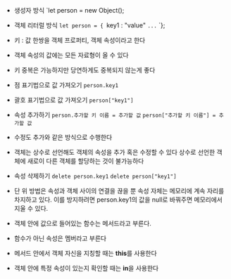 
- 생성자 방식
	`let person = new Object();
- 객체 리터럴 방식
	`let person = {
	`key1 : "value"
	`...`
	`};

- 키 : 값 한쌍을 객체 프로퍼티, 객체 속성이라고 한다
- 객체 속성의 값에는 모든 자료형이 올 수 있다
- 키 중복은 가능하지만 당연하게도 중복되지 않는게 좋다

- 점 표기법으로 값 가져오기
	`person.key1`

- 괄호 표기법으로 값 가져오기
	`person["key1"]`

- 속성 추가하기
	`person.추가할 키 이름 = 추가할 값`
	`person["추가할 키 이름"] = 추가할 값`

- 수정도 추가와 같은 방식으로 수행한다
- 객체는 상수로 선언해도 객체의 속성을 추가 혹은 수정할 수 있다
	상수로 선언한 객체에 새로이 다른 객체를 할당하는 것이 불가능하다

- 속성 삭제하기
	`delete person.key1`
	`delete person["key1"]`
- 단 위 방법은 속성과 객체 사이의 연결을 끊을 뿐 속성 자체는 메모리에 계속 자리를 차지하고 있다. 이를 방지하려면 person.key1의 값을 null로 바꿔주면 메모리에서 지울 수 있다.

- 객체 안에 값으로 들어있는 함수는 메서드라고 부른다.
- 함수가 아닌 속성은 멤버라고 부른다
- 메서드 안에서 객체 자신을 지칭할 때는 **this**를 사용한다
- 객체 안에 특정 속성이 있는지 확인할 때는 **in**을 사용한다
